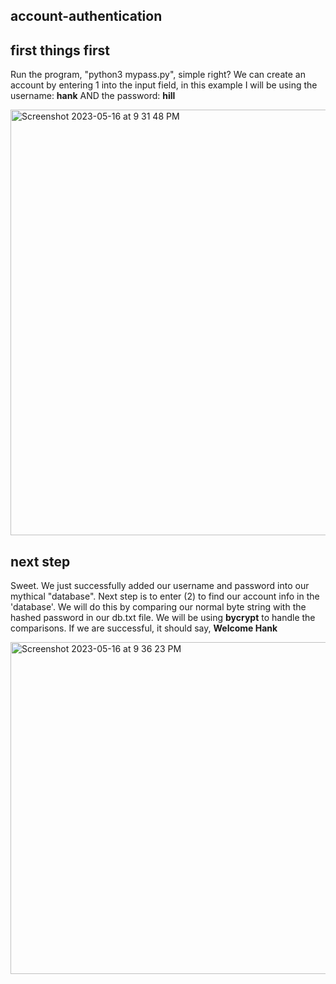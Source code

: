 ## account-authentication
## first things first
Run the program, "python3 mypass.py", simple right?
We can create an account by entering 1 into the input field, in this example I will be using the username: __hank__ AND the password: __hill__ 

<img width="681" alt="Screenshot 2023-05-16 at 9 31 48 PM" src="https://github.com/katstews/account-authentication/assets/112781868/355a71ed-1d00-4bfc-b3fe-074d13265f06">

## next step 
Sweet. We just successfully added our username and password into our mythical "database". Next step is to enter (2) to find our account info in the 'database'. We will do this by comparing our normal byte string with the hashed password in our db.txt file. We will be using __bycrypt__ to handle the comparisons. If we are successful, it should say, __Welcome Hank__ 

<img width="531" alt="Screenshot 2023-05-16 at 9 36 23 PM" src="https://github.com/katstews/account-authentication/assets/112781868/ca561a2e-4fe9-474b-a0e3-9ecc35f2ad7b">
